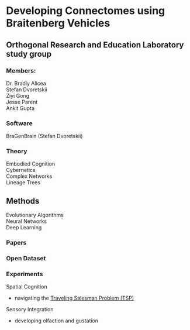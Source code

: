 # Developing Connectomes using Braitenberg Vehicles

## Orthogonal Research and Education Laboratory study group  

### Members:  
Dr. Bradly Alicea  
Stefan Dvoretskii  
Ziyi Gong  
Jesse Parent  
Ankit Gupta  

### Software   
BraGenBrain (Stefan Dvoretskii)


### Theory  
Embodied Cognition  
Cybernetics  
Complex Networks  
Lineage Trees  

## Methods  
Evolutionary Algorithms  
Neural Networks  
Deep Learning  


### Papers  



### Open Dataset  



### Experiments

Spatial Cognition   

* navigating the [Traveling Salesman Problem (TSP)](https://en.wikipedia.org/wiki/Travelling_salesman_problem)

Sensory Integration   

* developing olfaction and gustation   
